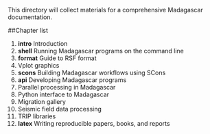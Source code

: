 This directory will collect materials for a comprehensive Madagascar documentation.

##Chapter list

1. **intro** Introduction
2. **shell** Running Madagascar programs on the command line
3. **format** Guide to RSF format
4. Vplot graphics
5. **scons** Building Madagascar workflows using SCons
6. **api** Developing Madagascar programs
7. Parallel processing in Madagascar
8. Python interface to Madagascar
9. Migration gallery
10. Seismic field data processing
11. TRIP libraries
12. **latex** Writing reproducible papers, books, and reports